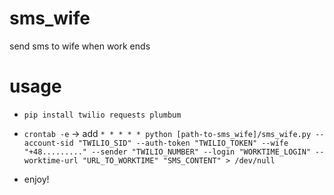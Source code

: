 # sms_wife
send sms to wife when work ends

# usage

* ```pip install twilio requests plumbum```

* ```crontab -e``` -> add ```* * * * * python [path-to-sms_wife]/sms_wife.py --account-sid "TWILIO_SID" --auth-token "TWILIO_TOKEN" --wife "+48........." --sender "TWILIO_NUMBER" --login "WORKTIME_LOGIN" --worktime-url "URL_TO_WORKTIME" "SMS_CONTENT" > /dev/null```

* enjoy!
